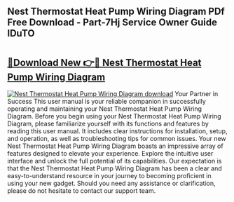 ## Nest Thermostat Heat Pump Wiring Diagram PDf Free Download - Part-7Hj Service Owner Guide lDuTO

# <h2><a href="http://dfsfvb.blite.top/?on=Nest+Thermostat+Heat+Pump+Wiring+Diagram">🔗Download New 👉🔴 Nest Thermostat Heat Pump Wiring Diagram</a></h2>

[![Nest Thermostat Heat Pump Wiring Diagram download](https://i.imgur.com/lujVjoI.png)](http://dfsfvb.blite.top/?on=Nest+Thermostat+Heat+Pump+Wiring+Diagram)
Your Partner in Success This user manual is your reliable companion in successfully operating and maintaining your Nest Thermostat Heat Pump Wiring Diagram. Before you begin using your Nest Thermostat Heat Pump Wiring Diagram, please familiarize yourself with its functions and features by reading this user manual. It includes clear instructions for installation, setup, and operation, as well as troubleshooting tips for common issues. Your new Nest Thermostat Heat Pump Wiring Diagram boasts an impressive array of features designed to elevate your experience. Explore the intuitive user interface and unlock the full potential of its capabilities. Our expectation is that the Nest Thermostat Heat Pump Wiring Diagram has been a clear and easy-to-understand resource in your journey to becoming proficient in using your new gadget. Should you need any assistance or clarification, please do not hesitate to contact our support team.

